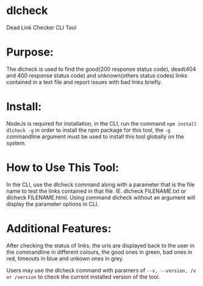 # dlcheck
Dead Link Checker CLI Tool

# Purpose:

The dlcheck is used to find the good(200 response status code), dead(404 and 400 response status code) and unknown(others status codes) links contained in a text file and report issues with bad links briefly.

# Install:

NodeJs is required for installation, in the CLI, run the command `npm install dlcheck -g` in order to install the npm package for this tool, the `-g` commandline argument must be used to install this tool globally on the system.

# How to Use This Tool:

In the CLI, use the dlcheck command along with a parameter that is the file name to test the links contained in that file. IE. dlcheck FILENAME.txt or dlcheck FILENAME.html.
Using command dlcheck without an argument will display the parameter options in CLI.

# Additional Features:

After checking the status of links, the urls are displayed back to the user in the commandline in different colours, the good ones in green, bad ones in red, timeouts in blue and unkown ones in grey.

Users may use the dlcheck command with paramers of `--v, --version, /v or /version` to check the current installed version of the tool.